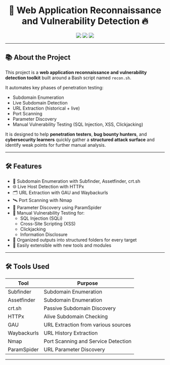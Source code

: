 <h1 align="center">🔎 Web Application Reconnaissance and Vulnerability Detection 🔥</h1>

<p align="center">
  <img src="https://img.shields.io/badge/Author-Habibur%20Rahoman-blue" />
  <img src="https://img.shields.io/badge/Project-Type-Bash%20Automation-brightgreen" />
  <img src="https://img.shields.io/badge/Security-Focused-critical" />
</p>

---

## 📚 About the Project

This project is a **web application reconnaissance and vulnerability detection toolkit** built around a Bash script named `recon.sh`.

It automates key phases of penetration testing:
- Subdomain Enumeration
- Live Subdomain Detection
- URL Extraction (historical + live)
- Port Scanning
- Parameter Discovery
- Manual Vulnerability Testing (SQL Injection, XSS, Clickjacking)

It is designed to help **penetration testers**, **bug bounty hunters**, and **cybersecurity learners** quickly gather a **structured attack surface** and identify weak points for further manual analysis.

---

## 🛠️ Features

- 🔎 Subdomain Enumeration with Subfinder, Assetfinder, crt.sh
- 🌐 Live Host Detection with HTTPx
- 🗂️ URL Extraction with GAU and Waybackurls
- 🛰️ Port Scanning with Nmap
- 🎯 Parameter Discovery using ParamSpider
- 🧪 Manual Vulnerability Testing for:
  - SQL Injection (SQLi)
  - Cross-Site Scripting (XSS)
  - Clickjacking
  - Information Disclosure
- 📁 Organized outputs into structured folders for every target
- 🔧 Easily extensible with new tools and modules

---

## 🛠️ Tools Used

| Tool            | Purpose                            |
|-----------------|------------------------------------|
| Subfinder       | Subdomain Enumeration              |
| Assetfinder     | Subdomain Enumeration              |
| crt.sh          | Passive Subdomain Discovery        |
| HTTPx           | Alive Subdomain Checking           |
| GAU             | URL Extraction from various sources|
| Waybackurls     | URL History Extraction             |
| Nmap            | Port Scanning and Service Detection|
| ParamSpider     | URL Parameter Discovery            |

---

